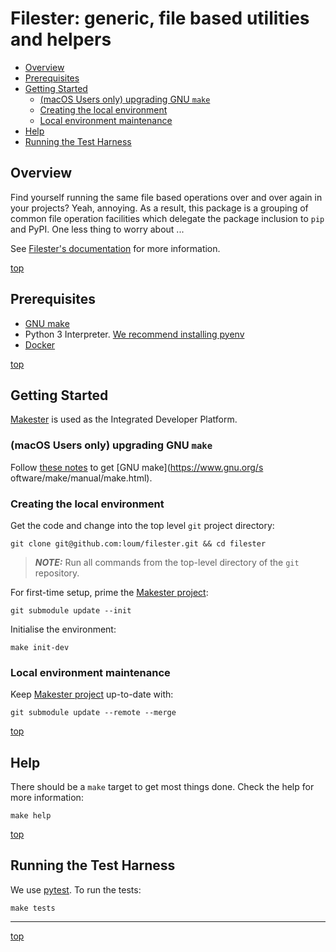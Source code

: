 # Filester: generic, file based utilities and helpers

- [Overview](#overview)
- [Prerequisites](#prerequisites)
- [Getting Started](#getting-started)
  - [(macOS Users only) upgrading GNU `make`](#macos-users-only-upgrading-gnu-make)
  - [Creating the local environment](#creating-the-local-environment)
  - [Local environment maintenance](#local-environment-maintenance)
- [Help](#help)
- [Running the Test Harness](#running-the-test-harness)

## Overview
Find yourself running the same file based operations over and over again in your projects?  Yeah, annoying. As a result, this package is a grouping of common file operation facilities which delegate the package inclusion to `pip` and PyPI. One less thing to worry about ...

See [Filester's documentation](https://loum.github.io/filester/) for more information.

[top](#filester-generic-file-based-utilities-and-helpers)

## Prerequisites
- [GNU make](https://www.gnu.org/software/make/manual/make.html)
- Python 3 Interpreter. [We recommend installing pyenv](https://github.com/pyenv/pyenv)
- [Docker](https://www.docker.com/)

[top](#filester-generic-file-based-utilities-and-helpers)

## Getting Started
[Makester](https://loum.github.io/makester/) is used as the Integrated Developer Platform.

### (macOS Users only) upgrading GNU `make`
Follow [these notes](https://loum.github.io/makester/macos/#upgrading-gnu-make-macos) to get [GNU make](https://www.gnu.org/s
oftware/make/manual/make.html).

### Creating the local environment
Get the code and change into the top level `git` project directory:
```
git clone git@github.com:loum/filester.git && cd filester
```
> **_NOTE:_** Run all commands from the top-level directory of the `git` repository.

For first-time setup, prime the [Makester project](https://github.com/loum/makester.git):
```
git submodule update --init
```

Initialise the environment:
```
make init-dev
```

### Local environment maintenance
Keep [Makester project](https://github.com/loum/makester.git) up-to-date with:
```
git submodule update --remote --merge
```

[top](#filester-generic-file-based-utilities-and-helpers)

## Help
There should be a `make` target to get most things done. Check the help for more information:
```
make help
```

[top](#filester-generic-file-based-utilities-and-helpers)

## Running the Test Harness
We use [pytest](https://docs.pytest.org/en/latest/). To run the tests:
```
make tests
```

---
[top](#filester-generic-file-based-utilities-and-helpers)
